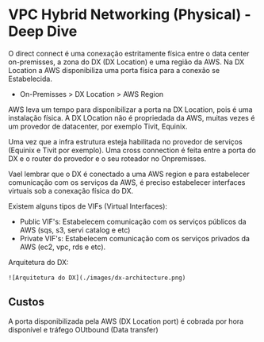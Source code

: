 # VPC Hybrid Networking (Physical) - Deep Dive 

O direct connect é uma conexação estritamente física entre o data center on-premisses, a zona do DX (DX Location) e uma região da AWS. Na DX Location a AWS disponibiliza uma porta física para a conexão se Estabelecida.

- On-Premisses > DX Location > AWS Region

AWS leva um tempo para disponibilizar a porta na DX Location, pois é uma instalação física. A DX LOcation não é propriedada da AWS, muitas vezes é um provedor de datacenter, por exemplo Tivit, Equinix.

Uma vez que a infra estrutura esteja habilitada no provedor de serviços (Equinix e Tivit por exemplo). Uma cross connection é feita entre a porta do DX e o router do provedor e o seu roteador no Onpremisses.

Vael lembrar que o DX é conectado a uma AWS region e para estabelecer comunicação com os serviços da AWS, é preciso estabelecer interfaces virtuais sob a conexação física do DX.

Existem alguns tipos de VIFs (Virtual Interfaces):

 - Public VIF's: Estabelecem comunicação com  os serviços públicos da AWS (sqs, s3, servi catalog e etc)
 - Private VIF's: Estabelecem comunicação com os serviços privados da AWS (ec2, vpc, rds e etc).

 Arquitetura do DX:

    ![Arquitetura do DX](./images/dx-architecture.png)

## Custos

A porta disponibilizada pela AWS (DX Location port) é cobrada por hora disponível e tráfego OUtbound (Data transfer)